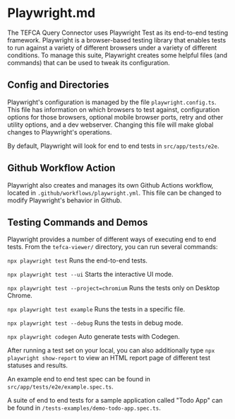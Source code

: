 # Playwright.md

The TEFCA Query Connector uses Playwright Test as its end-to-end testing framework. Playwright is a browser-based testing library that enables tests to run against a variety of different browsers under a variety of different conditions. To manage this suite, Playwright creates some helpful files (and commands) that can be used to tweak its configuration.

## Config and Directories
Playwright's configuration is managed by the file `playwright.config.ts`. This file has information on which browsers to test against, configuration options for those browsers, optional mobile browser ports, retry and other utility options, and a dev webserver. Changing this file will make global changes to Playwright's operations.

By default, Playwright will look for end to end tests in `src/app/tests/e2e`.

## Github Workflow Action
Playwright also creates and manages its own Github Actions workflow, located in `.github/workflows/playwright.yml`. This file can be changed to modify Playwright's behavior in Github.

## Testing Commands and Demos
Playwright provides a number of different ways of executing end to end tests. From the `tefca-viewer/` directory, you can run several commands:

  `npx playwright test`
    Runs the end-to-end tests.

  `npx playwright test --ui`
    Starts the interactive UI mode.

  `npx playwright test --project=chromium`
    Runs the tests only on Desktop Chrome.

  `npx playwright test example`
    Runs the tests in a specific file.

  `npx playwright test --debug`
    Runs the tests in debug mode.

  `npx playwright codegen`
    Auto generate tests with Codegen.

After running a test set on your local, you can also additionally type `npx playwright show-report` to view an HTML report page of different test statuses and results.

An example end to end test spec can be found in `src/app/tests/e2e/example.spec.ts`.

A suite of end to end tests for a sample application called "Todo App" can be found in `/tests-examples/demo-todo-app.spec.ts`.
